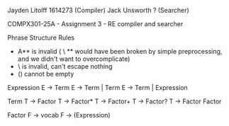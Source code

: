 Jayden Litolff 1614273 (Compiler) 
Jack Unsworth ? (Searcher)

COMPX301-25A - Assignment 3 - RE compiler and searcher

Phrase Structure Rules
- A** is invalid ( \ ** would have been broken by simple preprocessing, and we didn't want to overcomplicate)
- \ is invalid, can't escape nothing
- () cannot be empty

Expression
E -> Term
E -> Term | Term
E -> Term | Expression

Term
T -> Factor
T -> Factor*
T -> Factor+
T -> Factor?
T -> Factor Factor

Factor
F -> vocab
F -> (Expression)